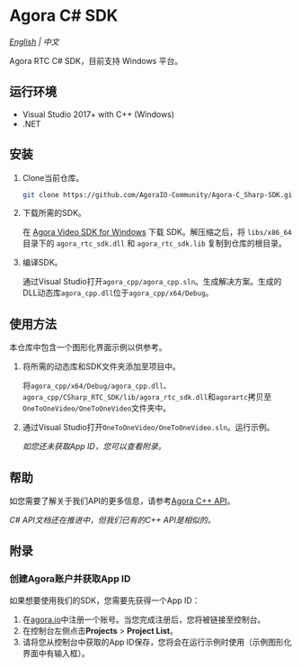 # Agora C# SDK

*[English](README.md) | 中文*

Agora RTC C# SDK，目前支持 Windows 平台。

## 运行环境

- Visual Studio 2017+ with C++ (Windows)
- .NET

## 安装

1. Clone当前仓库。

   ```bash
   git clone https://github.com/AgoraIO-Community/Agora-C_Sharp-SDK.git
   ```

2. 下载所需的SDK。

   在 [Agora Video SDK for Windows](https://download.agora.io/sdk/release/Agora_Native_SDK_for_Windows_v3_1_2_FULL.zip) 下载 SDK。解压缩之后，将 `libs/x86_64` 目录下的 `agora_rtc_sdk.dll` 和 `agora_rtc_sdk.lib` 复制到仓库的根目录。

3. 编译SDK。

   通过Visual Studio打开`agora_cpp/agora_cpp.sln`。生成解决方案。生成的DLL动态库`agora_cpp.dll`位于`agora_cpp/x64/Debug`。


## 使用方法

本仓库中包含一个图形化界面示例以供参考。

1. 将所需的动态库和SDK文件夹添加至项目中。

   将`agora_cpp/x64/Debug/agora_cpp.dll`、`agora_cpp/CSharp_RTC_SDK/lib/agora_rtc_sdk.dll`和`agorartc`拷贝至`OneToOneVideo/OneToOneVideo`文件夹中。

2. 通过Visual Studio打开`OneToOneVideo/OneToOneVideo.sln`。运行示例。

   *如您还未获取App ID，您可以查看附录。*

## 帮助

如您需要了解关于我们API的更多信息，请参考[Agora C++ API](https://docs.agora.io/cn/Video/API%20Reference/cpp/v3.1.2/index.html)。

*C# API文档还在推进中，但我们已有的C++ API是相似的。*

## 附录

### 创建Agora账户并获取App ID

如果想要使用我们的SDK，您需要先获得一个App ID：

1. 在[agora.io](https://dashboard.agora.io/signin/)中注册一个账号。当您完成注册后，您将被链接至控制台。
2. 在控制台左侧点击**Projects** > **Project List**。
3. 请将您从控制台中获取的App ID保存，您将会在运行示例时使用（示例图形化界面中有输入框）。